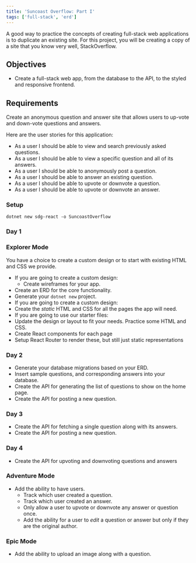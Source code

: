 ```yaml
---
title: 'Suncoast Overflow: Part I'
tags: ['full-stack', 'erd']
---
```


A good way to practice the concepts of creating full-stack web applications is to duplicate an existing site. For this project, you will be creating a copy of a site that you know very well, StackOverflow.

## Objectives

- Create a full-stack web app, from the database to the API, to the styled and responsive frontend.

## Requirements

Create an anonymous question and answer site that allows users to up-vote and down-vote questions and answers.

Here are the user stories for this application:

- As a user I should be able to view and search previously asked questions.
- As a user I should be able to view a specific question and all of its answers.
- As a user I should be able to anonymously post a question.
- As a user I should be able to answer an existing question.
- As a user I should be able to upvote or downvote a question.
- As a user I should be able to upvote or downvote an answer.

### Setup

```shell
dotnet new sdg-react -o SuncoastOverflow
```

### Day 1

### Explorer Mode

You have a choice to create a custom design or to start with existing HTML and CSS we provide.

- If you are going to create a custom design:
  - Create wireframes for your app.
- Create an ERD for the core functionality.
- Generate your `dotnet new` project.
- If you are going to create a custom design:
- Create the _static_ HTML and CSS for all the pages the app will need.
- If you are going to use our starter files:
- Update the design or layout to fit your needs. Practice some HTML and CSS.
- Create React components for each page
- Setup React Router to render these, but still just static representations

### Day 2

- Generate your database migrations based on your ERD.
- Insert sample questions, and corresponding answers into your database.
- Create the API for generating the list of questions to show on the home page.
- Create the API for posting a new question.

### Day 3

- Create the API for fetching a single question along with its answers.
- Create the API for posting a new question.

### Day 4

- Create the API for upvoting and downvoting questions and answers

### Adventure Mode

- Add the ability to have users.
  - Track which user created a question.
  - Track which user created an answer.
  - Only allow a user to upvote or downvote any answer or question once.
  - Add the ability for a user to _edit_ a question or answer but only if they are the original author.

### Epic Mode

- Add the ability to upload an image along with a question.
